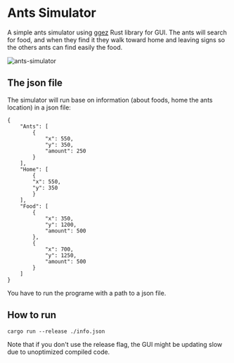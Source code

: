 # Ants Simulator
A simple ants simulator using [ggez](https://ggez.rs/) Rust library for GUI.
The ants will search for food, and when they find it they walk toward home and leaving signs so the others ants can find easily the food.

![ants-simulator](./ants.gif)

## The json file
The simulator will run base on information (about foods, home the ants location) in a json file:
```
{
	"Ants": [
		{
			"x": 550,
			"y": 350,
            "amount": 250
		}
	],
	"Home": [
		{
		"x": 550,
		"y": 350
		}
	],
	"Food": [
		{
			"x": 350,
			"y": 1200,
            "amount": 500
		},
		{
			"x": 700,
			"y": 1250,
            "amount": 500
		}
	]
}
```

You have to run the programe with a path to a json file. 

## How to run
```
cargo run --release ./info.json
```
Note that if you don't use the release flag, the GUI might be updating slow due to unoptimized compiled code.
